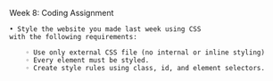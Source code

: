 Week 8: Coding Assignment

    • Style the website you made last week using CSS 
    with the following requirements:
    
        ◦ Use only external CSS file (no internal or inline styling)
        ◦ Every element must be styled.
        ◦ Create style rules using class, id, and element selectors.
